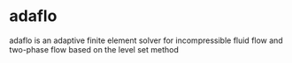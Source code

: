 # adaflo
adaflo is an adaptive finite element solver for incompressible fluid flow and two-phase flow based on the level set method
